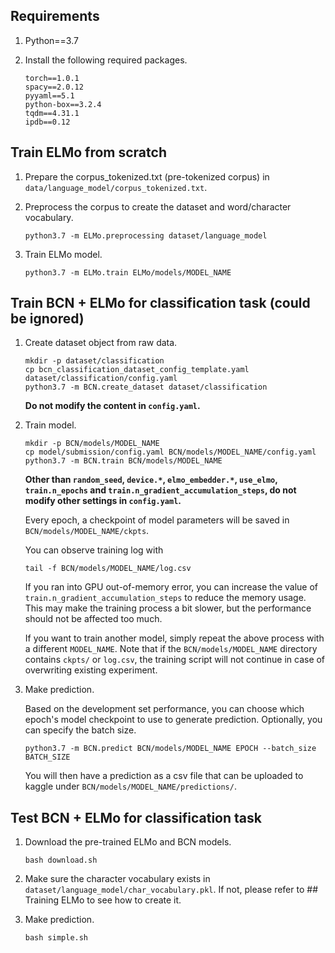 ## Requirements
1. Python==3.7

2. Install the following required packages.
    ```
    torch==1.0.1
    spacy==2.0.12
    pyyaml==5.1
    python-box==3.2.4
    tqdm==4.31.1
    ipdb==0.12
    ```

## Train ELMo from scratch
1. Prepare the corpus_tokenized.txt (pre-tokenized corpus) in `data/language_model/corpus_tokenized.txt`.

2. Preprocess the corpus to create the dataset and word/character vocabulary.
    ```    
    python3.7 -m ELMo.preprocessing dataset/language_model
    ```
    
3. Train ELMo model.
    ```    
    python3.7 -m ELMo.train ELMo/models/MODEL_NAME
    ```

## Train BCN + ELMo for classification task (could be ignored)
1. Create dataset object from raw data.
    ```
    mkdir -p dataset/classification
    cp bcn_classification_dataset_config_template.yaml dataset/classification/config.yaml
    python3.7 -m BCN.create_dataset dataset/classification
    ```
    **Do not modify the content in `config.yaml`.**

2. Train model.
    ```
    mkdir -p BCN/models/MODEL_NAME
    cp model/submission/config.yaml BCN/models/MODEL_NAME/config.yaml
    python3.7 -m BCN.train BCN/models/MODEL_NAME
    ```
    **Other than `random_seed`, `device.*`, `elmo_embedder.*`, `use_elmo`,
    `train.n_epochs` and `train.n_gradient_accumulation_steps`, do not modify other
    settings in `config.yaml`.**

    Every epoch, a checkpoint of model parameters will be saved in
    `BCN/models/MODEL_NAME/ckpts`.

    You can observe training log with
    ```
    tail -f BCN/models/MODEL_NAME/log.csv
    ```

    If you ran into GPU out-of-memory error, you can increase the value of
    `train.n_gradient_accumulation_steps` to reduce the memory usage. This may make the
    training process a bit slower, but the performance should not be affected too much.

    If you want to train another model, simply repeat the above process with a different
    `MODEL_NAME`. Note that if the `BCN/models/MODEL_NAME` directory contains `ckpts/` or
    `log.csv`, the training script will not continue in case of overwriting existing
    experiment. 

3. Make prediction.

    Based on the development set performance, you can choose which epoch's model
    checkpoint to use to generate prediction. Optionally, you can specify the batch size.
    ```
    python3.7 -m BCN.predict BCN/models/MODEL_NAME EPOCH --batch_size BATCH_SIZE
    ```
    You will then have a prediction as a csv file that can be uploaded to kaggle under
    `BCN/models/MODEL_NAME/predictions/`.

## Test BCN + ELMo for classification task
1. Download the pre-trained ELMo and BCN models.
    ```
    bash download.sh
    ```
    
2. Make sure the character vocabulary exists in `dataset/language_model/char_vocabulary.pkl`. If not, please refer to ## Training ELMo to see how to create it.

3. Make prediction.
    ```
    bash simple.sh
    ```